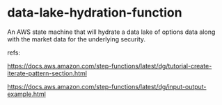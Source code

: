# data-lake-hydration-function

An AWS state machine that will hydrate a data lake of options data along with the market data for the underlying security.

refs:

https://docs.aws.amazon.com/step-functions/latest/dg/tutorial-create-iterate-pattern-section.html

https://docs.aws.amazon.com/step-functions/latest/dg/input-output-example.html




